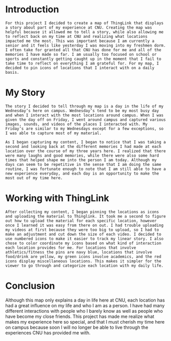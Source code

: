# Introduction

	For this project I decided to create a map of ThingLink that displays a story about part of my experience at CNU. Creating the map was helpful because it allowed me to tell a story, while also allowing me to reflect back on my time at CNU and realizing what locations impacted me the most. This was important because I am currently a senior and it feels like yesterday I was moving into my freshmen dorm. I often take for granted all that CNU has done for me and all of the memories I have made so far. I am usually too focused on school or sports and constantly getting caught up in the moment that I fail to take time to reflect on everything I am grateful for. For my map, I decided to pin icons of locations that I interact with on a daily basis.

# My Story

	The story I decided to tell through my map is a day in the life of my Wednesday’s here on campus. Wednesday’s tend to be my most busy day and when I interact with the most locations around campus. When I was given the day off on Friday, I went around campus and captured various images, sounds, and videos of the places I interacted with. My Friday’s are similar to my Wednesdays except for a few exceptions, so I was able to capture most of my material.
	
	As I began capturing my content, I began to notice that I was taking a second and looking back at the different memories I had made at each location over the course of my three years here. I realized that there were many laughs and good memories, while there were also some hard times that helped shape me into the person I am today. Although my days can seem to be repetitive in the sense that I am doing the same routine, I was fortunate enough to note that I am still able to have a new experience everyday, and each day is an opportunity to make the most out of my time here.

# Working with ThingLink

	After collecting my content, I began pinning the locations as icons and uploading the material to Thinglink. It took me a second to figure out how to upload the material for each specific location, however once I learned it was easy from there on out. I had trouble uploading my videos at first because they were too big to upload, so I had to make an adjustment and cut down the size of each video. I decided to use numbered icons to make it easier to track my linear story. I also chose to color coordinate my icons based on what kind of interaction each location provides for me. For locations that involve athletics/fitness the pins are navy blue, locations that involve food/drink are yellow, my green icons involve academics, and the red icons display miscellaneous locations. This makes it simpler for the viewer to go through and categorize each location with my daily life.

# Conclusion

Although this map only explains a day in life here at CNU, each location has had a great influence on my life and who I am as a person. I have had many different interactions with people who I barely know as well as people who have become my close friends. This project has made me realize what makes my experience here so special, and that I must cherish my time here on campus because soon I will no longer be able to live through the experiences CNU has provided me with.
